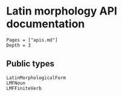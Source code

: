 
# Latin morphology API documentation


```@contents
Pages = ["apis.md"]
Depth = 3
```

## Public types

```@docs
LatinMorphologicalForm
LMFNoun
LMFFiniteVerb
```
